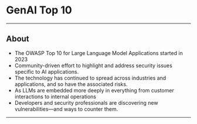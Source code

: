 # GenAI Top 10

---

## About

* The OWASP Top 10 for Large Language Model Applications started in 2023
* Community-driven effort to highlight and address security issues specific to AI applications. 
* The technology has continued to spread across industries and applications, and so have the associated risks. 
* As LLMs are embedded more deeply in everything from customer interactions to internal operations
* Developers and security professionals are discovering new vulnerabilities—and ways to counter them.

---